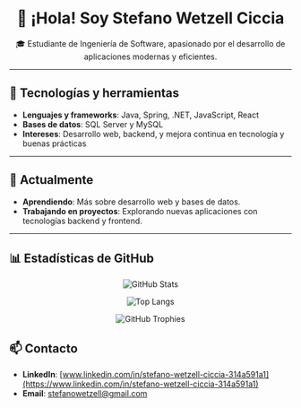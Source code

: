 <h1 align="center">👋 ¡Hola! Soy Stefano Wetzell Ciccia</h1>

<p align="center">
🎓 Estudiante de Ingeniería de Software, apasionado por el desarrollo de aplicaciones modernas y eficientes.
</p>

---

## 🚀 Tecnologías y herramientas

- **Lenguajes y frameworks**: Java, Spring, .NET, JavaScript, React
- **Bases de datos**: SQL Server y MySQL
- **Intereses**: Desarrollo web, backend, y mejora continua en tecnología y buenas prácticas

---

## 🌱 Actualmente

- **Aprendiendo**: Más sobre desarrollo web y bases de datos.
- **Trabajando en proyectos**: Explorando nuevas aplicaciones con tecnologías backend y frontend.

---
## 📊 Estadísticas de GitHub

<p align="center">
  <img src="https://github-readme-stats.vercel.app/api?username=stefanowetzell&show_icons=true&theme=tokyonight&locale=es" alt="GitHub Stats" />
</p>

<p align="center">
  <img src="https://github-readme-stats.vercel.app/api/top-langs/?username=stefanowetzell&layout=compact&theme=tokyonight&locale=es" alt="Top Langs" />
</p>

<p align="center">
  <img src="https://github-profile-trophy.vercel.app/?username=stefanowetzell&theme=dracula&margin-w=10&margin-h=10" alt="GitHub Trophies" />
</p>

## 📫 Contacto

- **LinkedIn**: [www.linkedin.com/in/stefano-wetzell-ciccia-314a591a1](https://www.linkedin.com/in/stefano-wetzell-ciccia-314a591a1)
- **Email**: stefanowetzell@gmail.com
